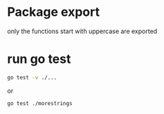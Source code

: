 # Package export

only the functions start with uppercase are exported

# run go test

```sh
go test -v ./...
```

or

```sh
go test ./morestrings

```
